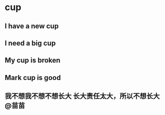 # cup

## I have a new cup

## I need a big cup

## My cup is broken

## Mark cup is good

## 我不想我不想不想长大 长大责任太大，所以不想长大 @苗苗
